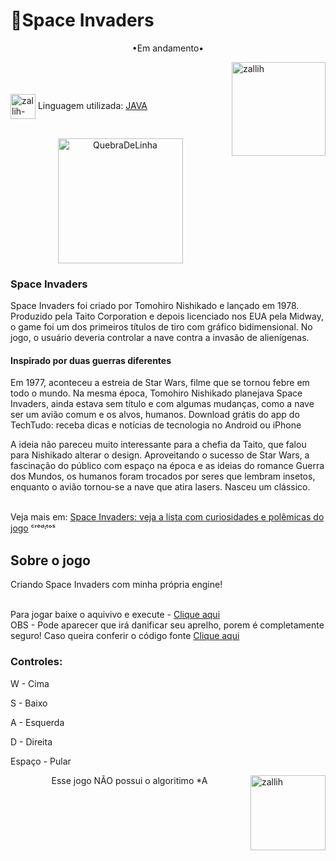 # 👾Space Invaders

<p align="middle">•Em andamento•</p>

<img align="right" alt="zallih" width="150" src="https://media.discordapp.net/attachments/783761333358166056/872618413040730133/WhatsApp_Image_2021-08-04_at_19.42.37.jpeg?width=370&height=370">
  <br><br>
<div style="display: inline_block"><br>
 
  <img align="center" alt="zallih-JAVA" height="40" width="40" src="https://cdn.jsdelivr.net/gh/devicons/devicon/icons/java/java-original.svg">
  Linguagem utilizada: <a href="https://www.java.com/">JAVA</a><br><br>


  <p align="middle">
  <img width="200" alt="QuebraDeLinha" src="https://media.discordapp.net/attachments/783761333358166056/875852044928425984/divider-2461548_640.png">
  </p>
  
  <h3>Space Invaders</h3>
Space Invaders foi criado por Tomohiro Nishikado e lançado em 1978. Produzido pela Taito Corporation e depois licenciado nos EUA pela Midway, o game foi um dos primeiros títulos de tiro com gráfico bidimensional. No jogo, o usuário deveria controlar a nave contra a invasão de alienígenas.
  
  
  <h4>Inspirado por duas guerras diferentes</h4>

  Em 1977, aconteceu a estreia de Star Wars, filme que se tornou febre em todo o mundo. Na mesma época, Tomohiro Nishikado planejava Space Invaders, ainda estava sem título e com algumas mudanças, como a nave ser um avião comum e os alvos, humanos.
Download grátis do app do TechTudo: receba dicas e notícias de tecnologia no Android ou iPhone

  
  A ideia não pareceu muito interessante para a chefia da Taito, que falou para Nishikado alterar o design. Aproveitando o sucesso de Star Wars, a fascinação do público com espaço na época e as ideias do romance Guerra dos Mundos, os humanos foram trocados por seres que lembram insetos, enquanto o avião tornou-se a nave que atira lasers. Nasceu um clássico.
  <br><br>
  
  Veja mais em: <a href ="https://www.techtudo.com.br/noticias/2016/03/space-invaders-veja-lista-com-curiosidades-e-polemicas-do-jogo.ghtml">Space Invaders: veja a lista com curiosidades e polêmicas do jogo</a> ᶜʳᵉᵈᶦᵗᵒˢ
  <p align="middle">
    
<div>
  <h2>Sobre o jogo</h2>
  
  Criando Space Invaders com minha própria engine!
   <br><br>

  Para jogar baixe o aquivivo e execute - <a href="">Clique aqui </a>
  <br>
  OBS - Pode aparecer que irá danificar seu aprelho, porem é completamente seguro! Caso queira conferir o código fonte <a href=""> Clique aqui </a>

  <h3>Controles:</h3>
  
  W - Cima
  
  S - Baixo 
  
  A - Esquerda
  
  D - Direita
  
  Espaço - Pular
</div>

  <img align="right" alt="zallih" width="120" src="https://cdn.discordapp.com/attachments/882354770709479427/885547375156944906/my-octocat-1631200526625.png">
 <p align="middle">  Esse jogo NÃO possui o algoritimo *A</p>

